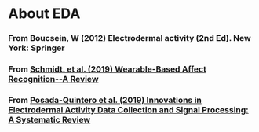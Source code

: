 # About EDA

### From Boucsein, W (2012) Electrodermal activity (2nd Ed). New York: Springer


### From [Schmidt. et al. (2019) Wearable-Based Affect Recognition--A Review](https://www.ncbi.nlm.nih.gov/pmc/articles/PMC6806301/)


### From [Posada-Quintero et al. (2019) Innovations in Electrodermal Activity Data Collection and Signal Processing: A Systematic Review](https://www.mdpi.com/1424-8220/20/2/479/pdf)

